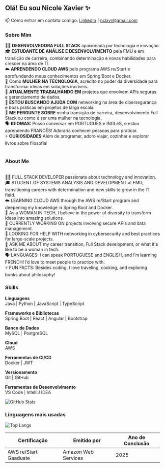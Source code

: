 ## Olá! Eu sou Nicole Xavier ✨  
📫 Como entrar em contato comigo: [LinkedIn](https://linkedin.com/in/nicole-xavier-sp) | nclxvr@gmail.com  

### Sobre Mim  

👩‍💻 **DESENVOLVEDORA FULL STACK** apaixonada por tecnologia e inovação. <br>
🎓 **ESTUDANTE DE ANÁLISE E DESENVOLVIMENTO** pela FMU e em transição de carreira, combinando determinação e novas habilidades para crescer na área de TI. <br>
☁️ **APRENDENDO CLOUD AWS** pelo programa AWS re/Start e aprofundando meus conhecimentos em Spring Boot e Docker. <br>
🌟 Como **MULHER NA TECNOLOGIA**, acredito no poder da diversidade para transformar ideias em soluções incríveis. <br>
🔭 **ATUALMENTE TRABALHANDO EM** projetos que envolvem APIs seguras e gerenciamento de dados. <br>
🤔 **ESTOU BUSCANDO AJUDA COM** networking na área de cibersegurança e boas práticas em projetos de larga escala. <br>
💬 **ME PERGUNTE SOBRE** minha transição de carreira, desenvolvimento Full Stack ou como é ser uma mulher na tecnologia. <br>
🗣️ **IDIOMAS:** Posso conversar em PORTUGUÊS e INGLêS, e estou aprendendo FRANCÊS! Adoraria conhecer pessoas para praticar. <br>
⚡ **CURIOSIDADES** Além de programar, adoro viajar, cozinhar e explorar livros sobre filosofia! <br>
 <br>
### About Me
 <br>
👩‍💻 FULL STACK DEVELOPER passionate about technology and innovation. <br>
🎓 STUDENT OF SYSTEMS ANALYSIS AND DEVELOPMENT at FMU, transitioning careers with determination and new skills to grow in the IT field. <br>
☁️ LEARNING CLOUD AWS through the AWS re/Start program and deepening my knowledge in Spring Boot and Docker. <br>
🌟 As a WOMAN IN TECH, I believe in the power of diversity to transform ideas into amazing solutions. <br>
🔭 CURRENTLY WORKING ON projects involving secure APIs and data management. <br>
🤔 LOOKING FOR HELP WITH networking in cybersecurity and best practices for large-scale projects. <br>
💬 ASK ME ABOUT my career transition, Full Stack development, or what it's like to be a woman in tech. <br>
🗣️ LANGUAGES: I can speak PORTUGUESE and ENGLISH, and I’m learning FRENCH! I’d love to meet people to practice with. <br>
⚡ FUN FACTS: Besides coding, I love traveling, cooking, and exploring books about philosophy! <br>


### **Skills**  
**Linguagens**  
Java | Python | JavaScript | TypeScript  

**Frameworks e Bibliotecas**  
Spring Boot | React | Angular | Bootstrap  

**Banco de Dados**  
MySQL | PostgreSQL  

**Cloud**  
AWS  

**Ferramentas de CI/CD**  
Docker | JWT  

**Versionamento**  
Git | GitHub  

**Ferramentas de Desenvolvimento**  
VS Code | IntelliJ IDEA  

![GitHub Stats](https://github-readme-stats.vercel.app/api?username=NicXavier&show_icons=true&theme=tokyonight)

### Linguagens mais usadas
![Top Langs](https://github-readme-stats.vercel.app/api/top-langs/?username=NicXavier&layout=compact&theme=dark)

| Certificação                         | Emitido por          | Ano de Conclusão |
|--------------------------------------|----------------------|------------------|
| AWS re/Start Gaaduate                | Amazon Web Services  | 2025             |
                


